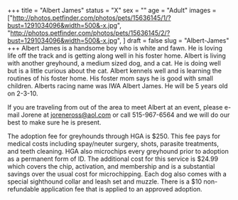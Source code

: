 +++
title = "Albert James"
status = "X"
sex = ""
age = "Adult"
images = ["http://photos.petfinder.com/photos/pets/15636145/1/?bust=1291034096&width=500&-x.jpg",
"http://photos.petfinder.com/photos/pets/15636145/2/?bust=1291034096&width=500&-x.jpg",
]
draft = false
slug = "Albert-James"
+++
Albert James is a handsome boy who is white and fawn.  He is loving life off the track and is getting along well in his foster home.  Albert is living with another greyhound, a medium sized dog, and a cat.  He is doing well but is a little curious about the cat.  Albert kennels well and is learning the routines of his foster home.  His foster mom says he is good with small children.  Alberts racing name was IWA Albert James.  He will be 5 years old on 2-3-10.    


  If you are traveling from out of the area to meet Albert at an event, please e-mail Jorene at joreneross@aol.com or call 515-967-6564 and we will do our best to make sure he is present.

The adoption fee for greyhounds through HGA is $250. This fee pays for medical costs including spay/neuter surgery, shots, parasite treatments, and teeth cleaning.  HGA also microchips every greyhound prior to adoption as a permanent form of ID.  The additional cost for this service is $24.99 which covers the chip, activation, and membership and is a substantial savings over the usual cost for microchipping.  Each dog also comes with a special sighthound collar and leash set and muzzle. There is a $10 non-refundable application fee that is applied to an approved adoption.
